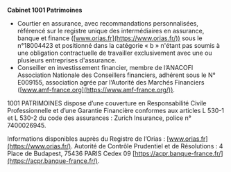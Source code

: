 **Cabinet 1001 Patrimoines**
-   Courtier en assurance, avec recommandations personnalisées, référencé sur le registre unique des intermédiaires en assurance, banque et finance ([www.orias.fr](https://www.orias.fr/)) sous le n°18004423 et positionné dans la catégorie « b » n'étant pas soumis à une obligation contractuelle de travailler exclusivement avec une ou plusieurs entreprises d'assurance.
-   Conseiller en investissement financier, membre de l’ANACOFI Association Nationale des Conseillers financiers, adhérent sous le N° E009155, association agrée par l‘Autorité des Marchés Financiers ([www.amf-france.org](https://www.amf-france.org/)).

1001 PATRIMOINES dispose d’une couverture en Responsabilité Civile Professionnelle et d’une Garantie Financière conformes aux articles L 530-1 et L 530-2 du code des assurances : Zurich Insurance, police n° 7400026945.

Informations disponibles auprès du Registre de l’Orias : [www.orias.fr](https://www.orias.fr/). Autorité de Contrôle Prudentiel et de Résolutions : 4 Place de Budapest, 75436 PARIS Cedex 09 [https://acpr.banque-france.fr/](https://acpr.banque-france.fr/).
